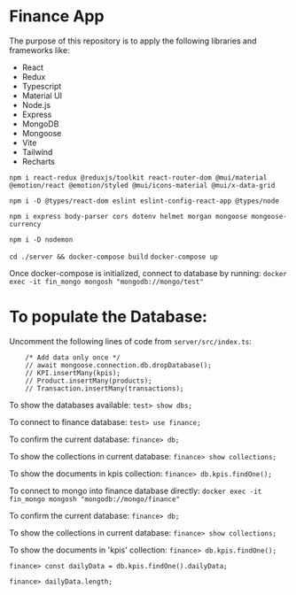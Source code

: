 # Finance App

The purpose of this repository is to apply the following libraries and frameworks like:
- React
- Redux
- Typescript
- Material UI
- Node.js
- Express
- MongoDB
- Mongoose
- Vite
- Tailwind
- Recharts

`npm i react-redux @reduxjs/toolkit react-router-dom @mui/material @emotion/react @emotion/styled @mui/icons-material @mui/x-data-grid`

`npm i -D @types/react-dom eslint eslint-config-react-app @types/node`

`npm i express body-parser cors dotenv helmet morgan mongoose mongoose-currency`

`npm i -D nodemon`

`cd ./server && docker-compose build`
`docker-compose up`

Once docker-compose is initialized, connect to database by running:
`docker exec -it fin_mongo mongosh "mongodb://mongo/test"`

# To populate the Database:
Uncomment the following lines of code from `server/src/index.ts`:

```
    /* Add data only once */
    // await mongoose.connection.db.dropDatabase();
    // KPI.insertMany(kpis);
    // Product.insertMany(products);
    // Transaction.insertMany(transactions);
```

To show the databases available:
`test> show dbs;`

To connect to finance database:
`test> use finance;`

To confirm the current database:
`finance> db;`

To show the collections in current database:
`finance> show collections;`

To show the documents in kpis collection:
`finance> db.kpis.findOne();`

To connect to mongo into finance database directly:
`docker exec -it fin_mongo mongosh "mongodb://mongo/finance"`

To confirm the current database:
`finance> db;`

To show the collections in current database:
`finance> show collections;`

To show the documents in 'kpis' collection:
`finance> db.kpis.findOne();`

`finance> const dailyData = db.kpis.findOne().dailyData;`

`finance> dailyData.length;`

